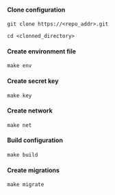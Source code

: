 #### Clone configuration

```
git clone https://<repo_addr>.git
```

```
cd <clonned_directory>
```

#### Create environment file

```
make env
```

#### Create secret key

```
make key
```

#### Create network

```
make net
```

#### Build configuration

```
make build
```

#### Create migrations

```
make migrate
```
